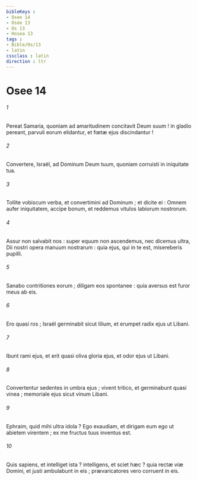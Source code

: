 ```yaml
---
bibleKeys : 
- Osee 14
- Osée 13
- Os 13
- Hosea 13
tags : 
- Bible/Os/13
- latin
cssclass : latin
direction : ltr
---
```


# Osee 14

###### 1
Pereat Samaria, quoniam ad amaritudinem concitavit Deum suum ! in gladio pereant, parvuli eorum elidantur, et fœtæ ejus discindantur !
###### 2
Convertere, Israël, ad Dominum Deum tuum, quoniam corruisti in iniquitate tua.
###### 3
Tollite vobiscum verba, et convertimini ad Dominum ; et dicite ei : Omnem aufer iniquitatem, accipe bonum, et reddemus vitulos labiorum nostrorum.
###### 4
Assur non salvabit nos : super equum non ascendemus, nec dicemus ultra, Dii nostri opera manuum nostrarum : quia ejus, qui in te est, misereberis pupilli.
###### 5
Sanabo contritiones eorum ; diligam eos spontanee : quia aversus est furor meus ab eis.
###### 6
Ero quasi ros ; Israël germinabit sicut lilium, et erumpet radix ejus ut Libani.
###### 7
Ibunt rami ejus, et erit quasi oliva gloria ejus, et odor ejus ut Libani.
###### 8
Convertentur sedentes in umbra ejus ; vivent tritico, et germinabunt quasi vinea ; memoriale ejus sicut vinum Libani.
###### 9
Ephraim, quid mihi ultra idola ? Ego exaudiam, et dirigam eum ego ut abietem virentem ; ex me fructus tuus inventus est.
###### 10
Quis sapiens, et intelliget ista ? intelligens, et sciet hæc ? quia rectæ viæ Domini, et justi ambulabunt in eis ; prævaricatores vero corruent in eis.

